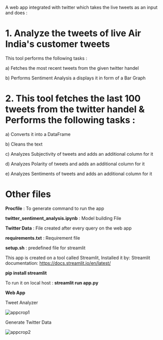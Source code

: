 A web app integrated with twitter which takes the live tweets as an input and does :

# 1. Analyze the tweets of live Air India's customer tweets

This tool performs the following tasks :

a) Fetches the most recent tweets from the given twitter handel

b) Performs Sentiment Analysis a displays it in form of a Bar Graph

# 2. This tool fetches the last 100 tweets from the twitter handel & Performs the following tasks :

a) Converts it into a DataFrame

b) Cleans the text

c) Analyzes Subjectivity of tweets and adds an additional column for it

d) Analyzes Polarity of tweets and adds an additional column for it

e) Analyzes Sentiments of tweets and adds an additional column for it

# Other files

**Procfile** : To generate command to run the app

**twitter_sentiment_analysis.ipynb** : Model building File

**Twitter Data** : File created after every query on the web app

**requirements.txt** : Requirement file

**setup.sh** : predefined file for streamlit 

This app is created on a tool called Streamlit, Installed it by: Streamlit documentation: https://docs.streamlit.io/en/latest/

**pip install streamlit**

To run it on local host : **streamlit run app.py**

**Web App**

Tweet Analyzer

![appcrop1](https://user-images.githubusercontent.com/92749977/170442652-197de182-b5f2-4062-9f9c-e9c831a42c2d.jpg)


Generate Twitter Data

![appcrop2](https://user-images.githubusercontent.com/92749977/170442688-f49d5c3e-5aff-4ea4-90b3-bbc9b79d2623.jpg)



